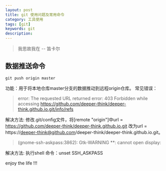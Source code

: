 ```yaml
---
layout: post
title: git 使用问题及常用命令
category: 工具使用
tags: [git]
keywords: git
description: 
---
```


> 我思故我在 -- 笛卡尔

## 数据推送命令
    git push origin master

功能：用于将本地仓库master分支的数据推动到远程origin仓库。
常见错误：

> error: The requested URL returned error: 403 Forbidden while accessing https://github.com/deeper-think/deeper-think.github.io.git/info/refs

解决方法: 修改.git/config文件，将[remote "origin"]中url = https://github.com/deeper-think/deeper-think.github.io.git 改为url = https://deeper-think@github.com/deeper-think/deeper-think.github.io.git。

> (gnome-ssh-askpass:3862): Gtk-WARNING **: cannot open display:

解决方法: 执行shell 命令：unset SSH_ASKPASS


enjoy the life !!!
